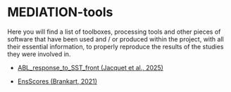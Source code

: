 # MEDIATION-tools

Here you will find a list of toolboxes, processing tools and other pieces of software that have been used and / or produced within the project, with all their essential information, to properly reproduce the results of the studies they were involved in. 

* [ABL_response_to_SST_front (Jacquet et al., 2025)](https://github.com/MEDIATION-ocean/MEDIATION-tools/ABL_response_to_SST_front)

* [EnsScores (Brankart, 2021)](https://github.com/MEDIATION-ocean/MEDIATION-tools/EnsScores)
